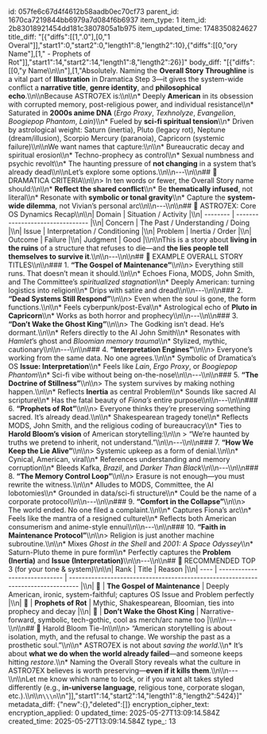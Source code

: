 id: 057fe6c67d4f4612b58aadb0ec70cf73
parent_id: 1670ca7219844bb6979a7d084f6b6937
item_type: 1
item_id: 2b83018921454dd181c3807805a1b975
item_updated_time: 1748350824627
title_diff: "[{\"diffs\":[[1,\".0\"],[0,\"1 Overal\"]],\"start1\":0,\"start2\":0,\"length1\":8,\"length2\":10},{\"diffs\":[[0,\"ory Name\"],[1,\" - Prophets of Rot\"]],\"start1\":14,\"start2\":14,\"length1\":8,\"length2\":26}]"
body_diff: "[{\"diffs\":[[0,\"y Name\\\n\\\n\"],[1,\"Absolutely. Naming the **Overall Story Throughline** is a vital part of **Illustration** in Dramatica Step 3—it gives the system-wide conflict a **narrative title**, **genre identity**, and **philosophical echo**.\\\n\\\nBecause ASTRO7EX is:\\\n\\\n* Deeply **American** in its obsession with corrupted memory, post-religious power, and individual resistance\\\n* Saturated in **2000s anime DNA** (*Ergo Proxy*, *Texhnolyze*, *Evangelion*, *Boogiepop Phantom*, *Lain*)\\\n* Fueled by **sci-fi spiritual tension**\\\n* Driven by astrological weight: Saturn (inertia), Pluto (legacy rot), Neptune (dream/illusion), Scorpio Mercury (paranoia), Capricorn (systemic failure)\\\n\\\nWe want names that capture:\\\n\\\n* Bureaucratic decay and spiritual erosion\\\n* Techno-prophecy as control\\\n* Sexual numbness and psychic revolt\\\n* The haunting pressure of **not changing** in a system that’s already dead\\\n\\\nLet’s explore some options.\\\n\\\n---\\\n\\\n## 📜 DRAMATICA CRITERIA\\\n\\\n> In ten words or fewer, the Overall Story name should:\\\n\\\n* **Reflect the shared conflict**\\\n* Be **thematically infused**, not literal\\\n* Resonate with **symbolic or tonal gravity**\\\n* Capture the **system-wide dilemma**, not Vivian’s personal arc\\\n\\\n---\\\n\\\n## 🔮 ASTRO7EX: Core OS Dynamics Recap\\\n\\\n| Domain   | Situation / Activity             |\\\n| -------- | -------------------------------- |\\\n| Concern  | The Past / Understanding / Doing |\\\n| Issue    | Interpretation / Conditioning    |\\\n| Problem  | Inertia / Order                  |\\\n| Outcome  | Failure                          |\\\n| Judgment | Good                             |\\\n\\\nThis is a story about **living in the ruins** of a structure that refuses to die—and **the lies people tell themselves to survive it**.\\\n\\\n---\\\n\\\n## 🎯 EXAMPLE OVERALL STORY TITLES\\\n\\\n### 1. **“The Gospel of Maintenance”**\\\n\\\n> Everything still runs. That doesn’t mean it should.\\\n\\\n* Echoes Fiona, MODS, John Smith, and The Committee’s *spiritualized stagnation*\\\n* Deeply American: turning logistics into religion\\\n* Drips with satire and dread\\\n\\\n---\\\n\\\n### 2. **“Dead Systems Still Respond”**\\\n\\\n> Even when the soul is gone, the form functions.\\\n\\\n* Feels cyberpunk/post-Eva\\\n* Astrological echo of **Pluto in Capricorn**\\\n* Works as both horror and prophecy\\\n\\\n---\\\n\\\n### 3. **“Don’t Wake the Ghost King”**\\\n\\\n> The Godking isn’t dead. He’s dormant.\\\n\\\n* Refers directly to the AI John Smith\\\n* Resonates with *Hamlet*’s ghost and *Bloomian memory trauma*\\\n* Stylized, mythic, cautionary\\\n\\\n---\\\n\\\n### 4. **“Interpretation Engines”**\\\n\\\n> Everyone’s working from the same data. No one agrees.\\\n\\\n* Symbolic of Dramatica’s OS **Issue: Interpretation**\\\n* Feels like *Lain*, *Ergo Proxy*, or *Boogiepop Phantom*\\\n* Sci-fi vibe without being on-the-nose\\\n\\\n---\\\n\\\n### 5. **“The Doctrine of Stillness”**\\\n\\\n> The system survives by making nothing happen.\\\n\\\n* Reflects **Inertia** as central Problem\\\n* Sounds like sacred AI scripture\\\n* Has the fatal beauty of *Fiona’s* entire purpose\\\n\\\n---\\\n\\\n### 6. **“Prophets of Rot”**\\\n\\\n> Everyone thinks they’re preserving something sacred. It’s already dead.\\\n\\\n* Shakespearean tragedy tone\\\n* Reflects MODS, John Smith, and the religious coding of bureaucracy\\\n* Ties to **Harold Bloom’s vision** of American storytelling:\\\n\\\n  > “We’re haunted by truths we pretend to inherit, not understand.”\\\n\\\n---\\\n\\\n### 7. **“How We Keep the Lie Alive”**\\\n\\\n> Systemic upkeep as a form of denial.\\\n\\\n* Cynical, American, viral\\\n* References understanding and memory corruption\\\n* Bleeds Kafka, *Brazil*, and *Darker Than Black*\\\n\\\n---\\\n\\\n### 8. **“The Memory Control Loop”**\\\n\\\n> Erasure is not enough—you must rewrite the witness.\\\n\\\n* Alludes to MODS, Committee, the AI lobotomies\\\n* Grounded in data/sci-fi structure\\\n* Could be the name of a corporate protocol\\\n\\\n---\\\n\\\n### 9. **“Comfort in the Collapse”**\\\n\\\n> The world ended. No one filed a complaint.\\\n\\\n* Captures Fiona’s arc\\\n* Feels like the mantra of a resigned culture\\\n* Reflects both American consumerism and anime-style ennui\\\n\\\n---\\\n\\\n### 10. **“Faith in Maintenance Protocol”**\\\n\\\n> Religion is just another machine subroutine.\\\n\\\n* Mixes *Ghost in the Shell* and *2001: A Space Odyssey*\\\n* Saturn-Pluto theme in pure form\\\n* Perfectly captures the **Problem (Inertia)** and **Issue (Interpretation)**\\\n\\\n---\\\n\\\n## 🧠 RECOMMENDED TOP 3 (for your tone & system)\\\n\\\n| Rank | Title                         | Reason                                                                            |\\\n| ---- | ----------------------------- | --------------------------------------------------------------------------------- |\\\n| 🥇   | **The Gospel of Maintenance** | Deeply American, ironic, system-faithful; captures OS Issue and Problem perfectly |\\\n| 🥈   | **Prophets of Rot**           | Mythic, Shakespearean, Bloomian, ties into prophecy and decay                     |\\\n| 🥉   | **Don’t Wake the Ghost King** | Narrative-forward, symbolic, tech-gothic, cool as merch/arc name too              |\\\n\\\n---\\\n\\\n## 🧾 Harold Bloom Tie-In\\\n\\\n> “American storytelling is about isolation, myth, and the refusal to change. We worship the past as a prosthetic soul.”\\\n\\\n* ASTRO7EX is not about *saving the world*.\\\n* It’s about **what we do when the world already failed**—and someone keeps hitting *restore*.\\\n* Naming the Overall Story reveals what the culture in ASTRO7EX believes is worth preserving—**even if it kills them**.\\\n\\\n---\\\n\\\nLet me know which name to lock, or if you want alt takes styled differently (e.g., **in-universe language**, religious tone, corporate slogan, etc.).\\\n\\\n```\\\n```\\\n\"]],\"start1\":14,\"start2\":14,\"length1\":8,\"length2\":5424}]"
metadata_diff: {"new":{},"deleted":[]}
encryption_cipher_text: 
encryption_applied: 0
updated_time: 2025-05-27T13:09:14.584Z
created_time: 2025-05-27T13:09:14.584Z
type_: 13